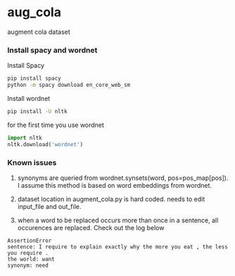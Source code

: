 # aug_cola
augment cola dataset

### Install spacy and wordnet 

Install Spacy
```bash
pip install spacy
python -m spacy download en_core_web_sm
```

Install wordnet
```bash
pip install -U nltk
```
for the first time you use wordnet
```python
import nltk
nltk.download('wordnet')
```

### Known issues
1. synonyms are queried from wordnet.synsets(word, pos=pos_map[pos]). I assume this method is based on word embeddings from wordnet.

2. dataset location in augment_cola.py is hard coded. needs to edit input_file and out_file.

3. when a word to be replaced occurs more than once in a sentence, all occurences are replaced. Check out the log below
```
AssertionError
sentence: I require to explain exactly why the more you eat , the less you require .
the world: want
synonym: need
```

